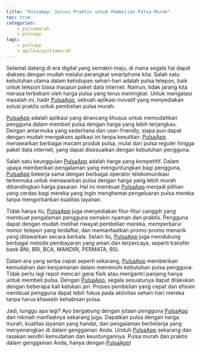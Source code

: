 ```yaml
---
title: "PulsaApp: Solusi Praktis untuk Pembelian Pulsa Murah"
toc: true
categories:
    - pulsamurah
    - pulsapp
tags:
    - pulsapp
    - apilkasipulsamurah
---
```


Selamat datang di era digital yang semakin maju, di mana segala hal dapat diakses dengan mudah melalui perangkat smartphone kita. Salah satu kebutuhan utama dalam kehidupan sehari-hari adalah pulsa telepon, baik untuk telepon biasa maupun paket data internet. Namun, tidak jarang kita merasa terbebani oleh harga pulsa yang terus meningkat. Untuk mengatasi masalah ini, hadir [PulsaApp](https://play.google.com/store/apps/details?id=com.kancio.indonesia), sebuah aplikasi inovatif yang menyediakan solusi praktis untuk pembelian pulsa murah.

[PulsaApp](https://play.google.com/store/apps/details?id=com.kancio.indonesia) adalah aplikasi yang dirancang khusus untuk memudahkan pengguna dalam membeli pulsa dengan harga yang lebih terjangkau. Dengan antarmuka yang sederhana dan user-friendly, siapa pun dapat dengan mudah mengakses aplikasi ini tanpa kesulitan. [PulsaApp](https://play.google.com/store/apps/details?id=com.kancio.indonesia) menawarkan berbagai macam produk pulsa, mulai dari pulsa reguler hingga paket data internet, yang dapat disesuaikan dengan kebutuhan pengguna.

Salah satu keunggulan [PulsaApp](https://play.google.com/store/apps/details?id=com.kancio.indonesia) adalah harga yang kompetitif. Dalam upaya memberikan pengalaman yang menguntungkan bagi pengguna, [PulsaApp](https://play.google.com/store/apps/details?id=com.kancio.indonesia) bekerja sama dengan berbagai operator telekomunikasi terkemuka untuk menawarkan pulsa dengan harga yang lebih murah dibandingkan harga pasaran. Hal ini membuat [PulsaApp](https://play.google.com/store/apps/details?id=com.kancio.indonesia) menjadi pilihan yang cerdas bagi mereka yang ingin menghemat pengeluaran pulsa mereka tanpa mengorbankan kualitas layanan.

Tidak hanya itu, [PulsaApp](https://play.google.com/store/apps/details?id=com.kancio.indonesia) juga menyediakan fitur-fitur canggih yang membuat pengalaman pengguna semakin nyaman dan praktis. Pengguna dapat dengan mudah melihat riwayat pembelian mereka, memperbarui nomor telepon yang terdaftar, dan memanfaatkan promo-promo menarik yang ditawarkan secara berkala. Selain itu, [PulsaApp](https://play.google.com/store/apps/details?id=com.kancio.indonesia) juga mendukung berbagai metode pembayaran yang aman dan terpercaya, seperti transfer bank BNI, BRI, BCA, MANDIRI, PERMATA, BSI.

Dalam era yang serba cepat seperti sekarang, [PulsaApp](https://play.google.com/store/apps/details?id=com.kancio.indonesia) memberikan kemudahan dan kenyamanan dalam memenuhi kebutuhan pulsa pengguna. Tidak perlu lagi repot mencari gerai fisik atau mengantri panjang hanya untuk membeli pulsa. Dengan [PulsaApp](https://play.google.com/store/apps/details?id=com.kancio.indonesia), segala sesuatunya dapat dilakukan dengan beberapa kali ketukan jari. Proses pembelian yang cepat dan efisien membuat pengguna dapat lebih fokus pada aktivitas sehari-hari mereka tanpa harus khawatir kehabisan pulsa.

Jadi, tunggu apa lagi? Ayo bergabung dengan jutaan pengguna [PulsaApp](https://play.google.com/store/apps/details?id=com.kancio.indonesia) dan nikmati manfaatnya sekarang juga. Dapatkan pulsa dengan harga murah, kualitas layanan yang handal, dan pengalaman berbelanja yang menyenangkan di dalam genggaman Anda. Unduh [PulsaApp](https://play.google.com/store/apps/details?id=com.kancio.indonesia) sekarang dan rasakan sendiri kemudahan dan keuntungannya. Pulsa murah dan praktis dalam genggaman Anda, hanya dengan [PulsaApp](https://play.google.com/store/apps/details?id=com.kancio.indonesia)!